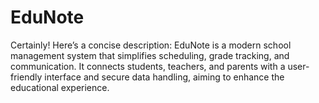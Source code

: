 # EduNote
 Certainly! Here’s a concise description:  EduNote is a modern school management system that simplifies scheduling, grade tracking, and communication. It connects students, teachers, and parents with a user-friendly interface and secure data handling, aiming to enhance the educational experience.
